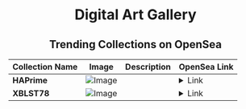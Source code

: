 <div align="center">

# Digital Art Gallery

## Trending Collections on OpenSea

| Collection Name                       | Image                                                                                     | Description                       | OpenSea Link                                                                                          |
|---------------------------------------|-------------------------------------------------------------------------------------------|-----------------------------------|--------------------------------------------------------------------------------------------------------|
| **HAPrime** | ![Image](https://i.seadn.io/s/raw/files/98fe4197ef70732ba4fb4260c04871b9.gif?w=500&auto=format?w=200&auto=format) |  | <details><summary>Link</summary>[HAPrime](https://opensea.io/collection/haprime-232)</details> |
| **XBLST78** | ![Image](https://i.seadn.io/s/raw/files/0198ab05f95cf9c810d0c11eeb1fb8c1.png?w=500&auto=format?w=200&auto=format) |  | <details><summary>Link</summary>[XBLST78](https://opensea.io/collection/xblst78)</details> |

</div>
